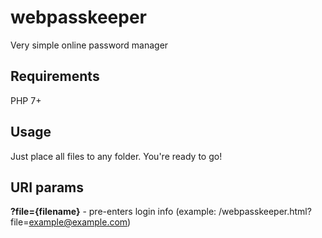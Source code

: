 # webpasskeeper
Very simple online password manager

## Requirements
PHP 7+

## Usage
Just place all files to any folder. You're ready to go!

## URI params
**?file={filename}** - pre-enters login info (example: /webpasskeeper.html?file=example@example.com)
